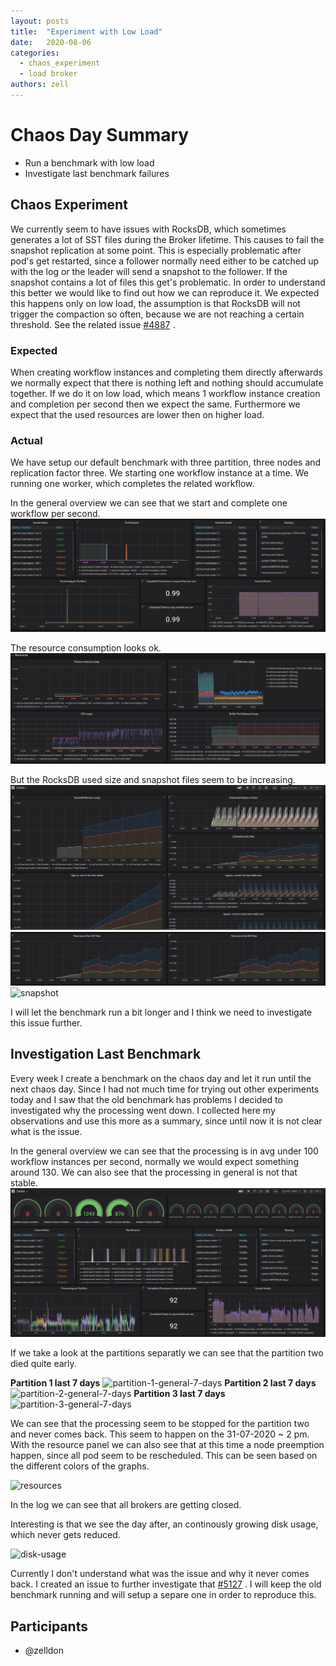 ```yaml
---
layout: posts
title:  "Experiment with Low Load"
date:   2020-08-06
categories: 
  - chaos_experiment 
  - load broker
authors: zell
---
```


# Chaos Day Summary

 * Run a benchmark with low load
 * Investigate last benchmark failures

<!--truncate-->

## Chaos Experiment

 We currently seem to have issues with RocksDB, which sometimes generates a lot of SST files during the Broker lifetime. This causes to fail the snapshot replication at some point.
 This is especially problematic after pod's get restarted, since a follower normally need either to be catched up with the log or the leader will send a snapshot to the follower.
 If the snapshot contains a lot of files this get's problematic. In order to understand this better we would like to find out how we can reproduce it. We expected this happens only on low load,
 the assumption is that RocksDB will not trigger the compaction so often, because we are not reaching a certain threshold. See the related issue [#4887](https://github.com/zeebe-io/zeebe/issues/4887) .

### Expected

 When creating workflow instances and completing them directly afterwards we normally expect that there is nothing left and nothing should accumulate together. If we do it on low load, which means 1 workflow instance creation and completion per second then we expect the same. Furthermore we expect that the used resources are lower then on higher load.

### Actual

 We have setup our default benchmark with three partition, three nodes and replication factor three. We starting one workflow instance at a time. We running one worker, which completes the related workflow.

In the general overview we can see that we start and complete one workflow per second.
![general](general-one-workflow.png)

The resource consumption looks ok.
![resource](resources-one-workflow.png)

But the RocksDB used size and snapshot files seem to be increasing.
![rocks1](rocks1.png)
![rocks2](rocks2.png)
![snapshot](https://user-images.githubusercontent.com/2758593/89533130-384fcc80-d7f3-11ea-83b8-69bbe75f5211.png)
 

I will let the benchmark run a bit longer and I think we need to investigate this issue further.

## Investigation Last Benchmark

Every week I create a benchmark on the chaos day and let it run until the next chaos day. Since I had not much time for trying out other experiments today and I saw that the old benchmark has problems I decided to investigated why the processing went down. I collected here my observations and use this more as a summary, since until now it is not clear what is the issue.

In the general overview we can see that the processing is in avg under 100 workflow instances per second, normally we would expect something around 130. We can also see that the processing in general is not that stable.
![general](general.png)

If we take a look at the partitions separatly we can see that the partition two died quite early.

**Partition 1 last 7 days**
![partition-1-general-7-days](https://user-images.githubusercontent.com/2758593/89543087-cb433380-d800-11ea-9d03-27d60a6cc49d.png)
**Partition 2 last 7 days**
![partition-2-general-7-days](https://user-images.githubusercontent.com/2758593/89543091-cb433380-d800-11ea-80ab-922c483cd039.png)
**Partition 3 last 7 days**
![partition-3-general-7-days](https://user-images.githubusercontent.com/2758593/89543093-cbdbca00-d800-11ea-9e86-d14b165e02eb.png)

We can see that the processing seem to be stopped for the partition two and never comes back. This seem to happen on the 31-07-2020 ~ 2 pm.
With the resource panel we can also see that at this time a node preemption happen, since all pod seem to be rescheduled. This can be seen based on the different colors of the graphs.

![resources](https://user-images.githubusercontent.com/2758593/89543095-cbdbca00-d800-11ea-962e-aee3fa95a826.png)

In the log we can see that all brokers are getting closed.

Interesting is that we see the day after, an continously growing disk usage, which never gets reduced.

![disk-usage](https://user-images.githubusercontent.com/2758593/89543083-c9797000-d800-11ea-82f3-a1b505811171.png)

Currently I don't understand what was the issue and why it never comes back. I created an issue to further investigate that [#5127](https://github.com/zeebe-io/zeebe/issues/5127) . I will keep the old benchmark running and will setup a separe one in order to reproduce this.

## Participants

 * @zelldon

